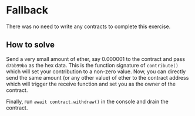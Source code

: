 # Fallback

There was no need to write any contracts to complete this exercise.

## How to solve

Send a very small amount of ether, say 0.000001 to the contract and pass `d7bb99ba` as the hex data. This is the function signature of `contribute()` which will set your contribution to a non-zero value.
Now, you can directly send the same amount (or any other value) of ether to the contract address which will trigger the receive function and set you as the owner of the contract.

Finally, run `await contract.withdraw()` in the console and drain the contract.
